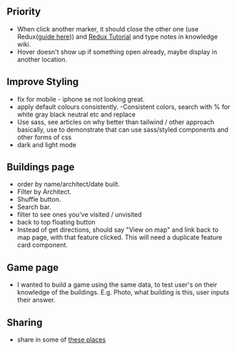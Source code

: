 ## Priority

- When click another marker, it should close the other one (use Redux([guide here](https://egghead.io/courses/fundamentals-of-redux-course-from-dan-abramov-bd5cc867))) and [Redux Tutorial](https://daveceddia.com/redux-tutorial/) and type notes in knowledge wiki.
- Hover doesn't show up if something open already, maybe display in another location.

## Improve Styling

- fix for mobile - iphone se not looking great.
- apply default colours consistently.
  -Consistent colors, search with % for white gray black neutral etc and replace
- Use sass, see articles on why better than tailwind / other approach basically, use to demonstrate that can use sass/styled components and other forms of css
- dark and light mode

## Buildings page

- order by name/architect/date built.
- Filter by Architect.
- Shuffle button.
- Search bar.
- filter to see ones you've visited / unvisited
- back to top floating button
- Instead of get directions, should say "View on map" and link back to map page, with that feature clicked. This will need a duplicate feature card component.

## Game page

- I wanted to build a game using the same data, to test user's on their knowledge of the buildings. E.g. Photo, what building is this, user inputs their answer.

## Sharing

- share in some of [these places](https://github.com/KingMenes/awesome-launch)
